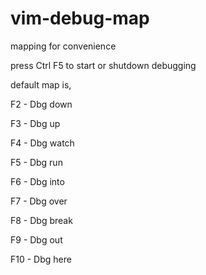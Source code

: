 vim-debug-map
=============

mapping for convenience

press Ctrl F5 to start or shutdown debugging

default map is,

F2 - Dbg down

F3 - Dbg up

F4 - Dbg watch

F5 - Dbg run

F6 - Dbg into

F7 - Dbg over

F8 - Dbg break

F9 -  Dbg out

F10 - Dbg here

